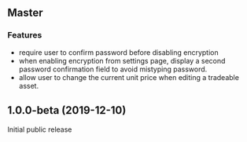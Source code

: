## Master

### Features
* require user to confirm password before disabling encryption
* when enabling encryption from settings page, display a second password confirmation field to avoid mistyping password.
* allow user to change the current unit price when editing a tradeable asset.

## 1.0.0-beta (2019-12-10)

Initial public release